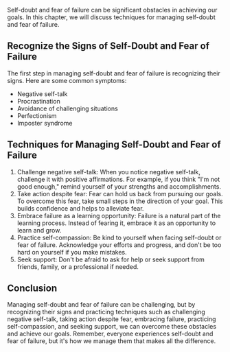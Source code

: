 
Self-doubt and fear of failure can be significant obstacles in achieving our goals. In this chapter, we will discuss techniques for managing self-doubt and fear of failure.

Recognize the Signs of Self-Doubt and Fear of Failure
-----------------------------------------------------

The first step in managing self-doubt and fear of failure is recognizing their signs. Here are some common symptoms:

* Negative self-talk
* Procrastination
* Avoidance of challenging situations
* Perfectionism
* Imposter syndrome

Techniques for Managing Self-Doubt and Fear of Failure
------------------------------------------------------

1. Challenge negative self-talk: When you notice negative self-talk, challenge it with positive affirmations. For example, if you think "I'm not good enough," remind yourself of your strengths and accomplishments.
2. Take action despite fear: Fear can hold us back from pursuing our goals. To overcome this fear, take small steps in the direction of your goal. This builds confidence and helps to alleviate fear.
3. Embrace failure as a learning opportunity: Failure is a natural part of the learning process. Instead of fearing it, embrace it as an opportunity to learn and grow.
4. Practice self-compassion: Be kind to yourself when facing self-doubt or fear of failure. Acknowledge your efforts and progress, and don't be too hard on yourself if you make mistakes.
5. Seek support: Don't be afraid to ask for help or seek support from friends, family, or a professional if needed.

Conclusion
----------

Managing self-doubt and fear of failure can be challenging, but by recognizing their signs and practicing techniques such as challenging negative self-talk, taking action despite fear, embracing failure, practicing self-compassion, and seeking support, we can overcome these obstacles and achieve our goals. Remember, everyone experiences self-doubt and fear of failure, but it's how we manage them that makes all the difference.
